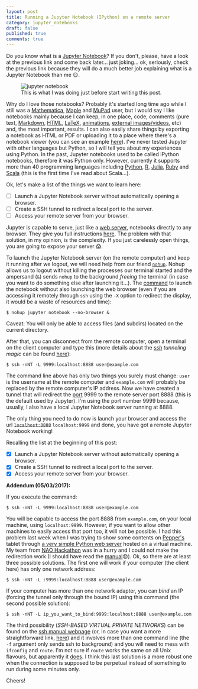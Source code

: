 ```yaml
---
layout: post
title: Running a Jupyter Notebook (IPython) on a remote server
category: jupyter_notebooks
draft: false
published: true
comments: true
---
```


Do you know what is a [Jupyter Notebook](http://jupyter.org/)? If you don't, please, have a look at the previous link and come back later... just joking... ok, seriously, check the previous link because they will do a much better job explaining what is a Jupyter Notebook than me :wink:.

<figure>
  <img src="{{ site.url }}/public/images/jupyter_notebook.jpg?style=centerme" alt="jupyter notebook">
  <figcaption>This is what I was doing just before start writing this post.</figcaption>
</figure>

<!--more-->

Why do I love those notebooks? Probably it's started long time ago while I still was a [Mathematica](https://www.wolfram.com/mathematica/), [Maple](http://www.maplesoft.com/products/maple/) and [MuPad](https://uk.mathworks.com/discovery/mupad.html) user, but I would say I like notebooks mainly because I can keep, in one place, code, comments (pure text, [Markdown](http://jupyter-notebook.readthedocs.io/en/latest/examples/Notebook/Working%20With%20Markdown%20Cells.html), [HTML](https://blog.dominodatalab.com/lesser-known-ways-of-using-notebooks/), [LaTeX](http://jupyter-notebook.readthedocs.io/en/latest/examples/Notebook/Typesetting%20Equations.html), [animations](http://louistiao.me/posts/notebooks/embedding-matplotlib-animations-in-jupyter-notebooks/), [external images/videos](http://nbviewer.jupyter.org/github/ipython/ipython/blob/1.x/examples/notebooks/Part%205%20-%20Rich%20Display%20System.ipynb#Video), etc) and, the most important, results. I can also easily share things by exporting a notebook as HTML or PDF or uploading it to a place where there's a notebook viewer (you can see an example [here](https://github.com/ricardodeazambuja/keras-adventures/blob/master/Dogs_vs_Cats/Keras%20Cats%20and%20Dogs%20-%20normal%20deep%20net%20(not%20so%20deep).ipynb)). I've never tested Jupyter with other languages but Python, so I will tell you about my experiences using Python. In the past, Jupyter notebooks used to be called IPython notebooks, therefore it was Python only. However, currently it supports more than 40 programming languages including [Python](https://ipython.org/notebook.html), [R](https://irkernel.github.io/), [Julia](https://github.com/JuliaLang/IJulia.jl), [Ruby](https://github.com/SciRuby/iruby) and [Scala](https://www.scala-lang.org/) (this is the first time I've read about Scala...).

Ok, let's make a list of the things we want to learn here:

- [ ] Launch a Jupyter Notebook server without automatically opening a browser.
- [ ] Create a SSH tunnel to redirect a local port to the server.
- [ ] Access your remote server from your browser.

Jupyter is capable to serve, just like a [web server](https://en.wikipedia.org/wiki/Web_server), notebooks directly to any browser. They give you full instructions [here](http://jupyter-notebook.readthedocs.io/en/latest/public_server.html). The problem with that solution, in my opinion, is the complexity. If you just carelessly open things, you are going to expose your server :scream:.

To launch the Jupyter Notebook server (on the remote computer) and keep it running after we logout, we will need help from our friend [`nohup`](https://en.wikipedia.org/wiki/Nohup). Nohup allows us to logout without killing the processes our terminal started and the ampersand (`&`) sends `nohup` to the background *freeing* the terminal (in case you want to do something else after launching it...). The [command](http://stackoverflow.com/a/31953548) to launch the notebook without also launching the web browser (even if you are accessing it remotely through `ssh` using the `-X` option to redirect the display, it would be a waste of resources and time):

```
$ nohup jupyter notebook --no-browser &
```
<div class="message">
  Caveat: You will only be able to access files (and subdirs) located on the current directory.
</div>

After that, you can disconnect from the remote computer, open a terminal on the client computer and type this (more details about the *[ssh](https://linux.die.net/man/1/ssh) tunneling magic* can be found [here](http://blog.trackets.com/2014/05/17/ssh-tunnel-local-and-remote-port-forwarding-explained-with-examples.html)):

```
$ ssh -nNT -L 9999:localhost:8888 user@example.com
```
The command line above has only two things you surely must change: `user` is the username at the remote computer and `example.com` will probably be replaced by the remote computer's IP address. Now we have created a tunnel that will redirect the [port](https://en.wikipedia.org/wiki/Port_(computer_networking)) 9999 to the remote server port 8888 (this is the default used by Jupyter). I'm using the port number 9999 because, usually, I also have a local Jupyter Notebook server running at 8888.

The only thing you need to do now is launch your browser and access the url ~~`localhost:8888`~~ `localhost:9999` and done, you have got a remote Jupyter Notebook working!

Recalling the list at the beginning of this post:

- [x] Launch a Jupyter Notebook server without automatically opening a browser.
- [x] Create a SSH tunnel to redirect a local port to the server.
- [x] Access your remote server from your browser.

**Addendum (05/03/2017):**

If you execute the command:

```
$ ssh -nNT -L 9999:localhost:8888 user@example.com
```

You will be capable to access the port 8888 from `example.com`, on your local machine, using `localhost:9999`. However, if you want to allow other machines to easily access that port too, it will not be possible. I had this problem last week when I was trying to show some contents on [Pepper's](https://www.ald.softbankrobotics.com/en/cool-robots/pepper) tablet through [a very simple Python web server](https://docs.python.org/2/library/simplehttpserver.html) hosted on a virtual machine. My team from [NAO Hackathon](https://github.com/ricardodeazambuja/Hackathon-Plymouth-2017) was in a hurry and I could not make the redirection work (I should have read the [manual](https://linux.die.net/man/1/ssh):disappointed:). Ok, so there are at least three possible solutions. The first one will work if your computer (the client here) has only one network address:

```
$ ssh -nNT -L :9999:localhost:8888 user@example.com
```

If your computer has more than one network adapter, you can *bind* an IP (forcing the tunnel only through the bound IP) using this command (the second possible solution):

```
$ ssh -nNT -L ip_you_want_to_bind:9999:localhost:8888 user@example.com
```

The third possibility (*SSH-BASED VIRTUAL PRIVATE NETWORKS*) can be found on the [ssh manual webpage](https://linux.die.net/man/1/ssh) (or, in case you want a more straightforward link, [here](http://superuser.com/a/311863)) and it involves more than one command line (the `-f` argument only sends ssh to background) and you will need to mess with `ifconfig` and `route`. I'm not sure if `route` works the same on all Unix flavours, but apparently it [does](https://en.wikipedia.org/wiki/Route_(command)). I think this last solution is a more robust one when the connection is supposed to be perpetual instead of something to run during some minutes only.

Cheers!
